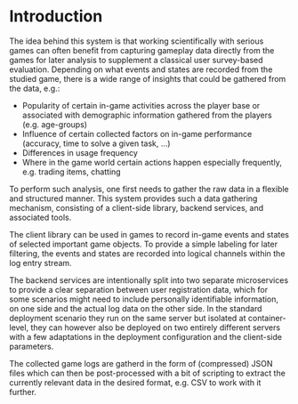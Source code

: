 # Introduction

The idea behind this system is that working scientifically with serious games can often benefit from capturing gameplay data directly from the games for later analysis to supplement a classical user survey-based evaluation.
Depending on what events and states are recorded from the studied game, there is a wide range of insights that could be gathered from the data, e.g.:
- Popularity of certain in-game activities across the player base or associated with demographic information gathered from the players (e.g. age-groups)
- Influence of certain collected factors on in-game performance (accuracy, time to solve a given task, ...)
- Differences in usage frequency
- Where in the game world certain actions happen especially frequently, e.g. trading items, chatting

To perform such analysis, one first needs to gather the raw data in a flexible and structured manner.
This system provides such a data gathering mechanism, consisting of a client-side library, backend services, and associated tools.

The client library can be used in games to record in-game events and states of selected important game objects.
To provide a simple labeling for later filtering, the events and states are recorded into logical channels within the log entry stream.

The backend services are intentionally split into two separate microservices to provide a clear separation between user registration data, which for some scenarios might need to include personally identifiable information, on one side and the actual log data on the other side.
In the standard deployment scenario they run on the same server but isolated at container-level, they can however also be deployed on two entirely different servers with a few adaptations in the deployment configuration and the client-side parameters.

The collected game logs are gatherd in the form of (compressed) JSON files which can then be post-processed with a bit of scripting to extract the currently relevant data in the desired format, e.g. CSV to work with it further.
